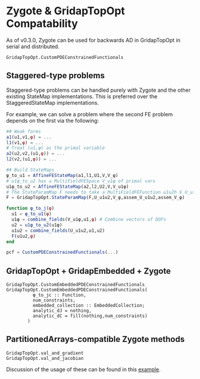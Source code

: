 # Zygote & GridapTopOpt Compatability

As of v0.3.0, Zygote can be used for backwards AD in GridapTopOpt in serial
and distributed.

```@docs
GridapTopOpt.CustomPDEConstrainedFunctionals
```

## Staggered-type problems
Staggered-type problems can be handled purely with Zygote and the other
existing StateMap implementations. This is preferred over the StaggeredStateMap
implementations.

For example, we can solve a problem where the second FE problem depends on the first
via the following:
```julia
## Weak forms
a1(u1,v1,φ) = ...
l1(v1,φ) = ...
# Treat (u1,φ) as the primal variable
a2(u2,v2,(u1,φ)) = ...
l2(v2,(u1,φ)) = ...

## Build StateMaps
φ_to_u1 = AffineFEStateMap(a1,l1,U1,V,V_φ)
# u1φ_to_u2 has a MultiFieldFESpace V_u1φ of primal vars
u1φ_to_u2 = AffineFEStateMap(a2,l2,U2,V,V_u1φ)
# The StateParamMap F needs to take a MultiFieldFEFunction u1u2h ∈ U_u1u2
F = GridapTopOpt.StateParamMap(F,U_u1u2,V_φ,assem_U_u1u2,assem_V_φ)

function φ_to_j(φ)
  u1 = φ_to_u1(φ)
  u1φ = combine_fields(V_u1φ,u1,φ) # Combine vectors of DOFs
  u2 = u1φ_to_u2(u1φ)
  u1u2 = combine_fields(U_u1u2,u1,u2)
  F(u1u2,φ)
end

pcf = CustomPDEConstrainedFunctionals(...)
```

## GridapTopOpt + GridapEmbedded + Zygote
```@docs
GridapTopOpt.CustomEmbeddedPDEConstrainedFunctionals
GridapTopOpt.CustomEmbeddedPDEConstrainedFunctionals(
          φ_to_jc :: Function,
          num_constraints,
          embedded_collection :: EmbeddedCollection;
          analytic_dJ = nothing,
          analytic_dC = fill(nothing,num_constraints)
        )
```

## PartitionedArrays-compatible Zygote methods

```@docs
GridapTopOpt.val_and_gradient
GridapTopOpt.val_and_jacobian
```

Discussion of the usage of these can be found in this [example](../examples/AD-PDE-constrained-functions.md).